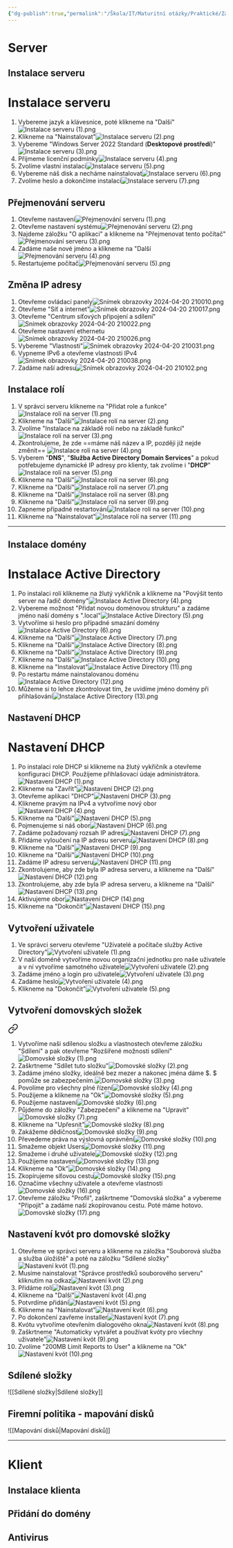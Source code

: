 ```yaml
---
{"dg-publish":true,"permalink":"/Škola/IT/Maturitní otázky/Praktické/Zabezpečení sítě client – server/","created":"2023-12-19T09:21:44.942+01:00","updated":"2024-04-23T22:19:25.701+02:00"}
---
```


# Server
## Instalace serveru

<div class="transclusion internal-embed is-loaded"><div class="markdown-embed">

<div class="markdown-embed-title">

# Instalace serveru

</div>


1. Vybereme jazyk a klávesnice, poté klikneme na "Další" ![Instalace serveru (1).png](/img/user/%C5%A0kola/SPOSDK/Praktick%C3%BD/Screenshoty/Instalace%20serveru/Instalace%20serveru%20(1).png)
2. Klikneme na "Nainstalovat"![Instalace serveru (2).png](/img/user/%C5%A0kola/SPOSDK/Praktick%C3%BD/Screenshoty/Instalace%20serveru/Instalace%20serveru%20(2).png)
3. Vybereme "Windows Server 2022 Standard (**Desktopové prostředí**)"![Instalace serveru (3).png](/img/user/%C5%A0kola/SPOSDK/Praktick%C3%BD/Screenshoty/Instalace%20serveru/Instalace%20serveru%20(3).png)
4. Přijmeme licenční podmínky![Instalace serveru (4).png](/img/user/%C5%A0kola/SPOSDK/Praktick%C3%BD/Screenshoty/Instalace%20serveru/Instalace%20serveru%20(4).png)
5. Zvolíme vlastní instalaci![Instalace serveru (5).png](/img/user/%C5%A0kola/SPOSDK/Praktick%C3%BD/Screenshoty/Instalace%20serveru/Instalace%20serveru%20(5).png)
6. Vybereme náš disk a necháme nainstalovat![Instalace serveru (6).png](/img/user/%C5%A0kola/SPOSDK/Praktick%C3%BD/Screenshoty/Instalace%20serveru/Instalace%20serveru%20(6).png)
7. Zvolíme heslo a dokončíme instalaci![Instalace serveru (7).png](/img/user/%C5%A0kola/SPOSDK/Praktick%C3%BD/Screenshoty/Instalace%20serveru/Instalace%20serveru%20(7).png)

</div></div>

## Přejmenování serveru

<div class="transclusion internal-embed is-loaded"><div class="markdown-embed">



1. Otevřeme nastavení![Přejmenování serveru (1).png](/img/user/%C5%A0kola/SPOSDK/Praktick%C3%BD/Screenshoty/P%C5%99ejmenov%C3%A1n%C3%AD%20serveru/P%C5%99ejmenov%C3%A1n%C3%AD%20serveru%20(1).png)
2. Otevřeme nastavení systému![Přejmenování serveru (2).png](/img/user/%C5%A0kola/SPOSDK/Praktick%C3%BD/Screenshoty/P%C5%99ejmenov%C3%A1n%C3%AD%20serveru/P%C5%99ejmenov%C3%A1n%C3%AD%20serveru%20(2).png)
3. Najdeme záložku "O aplikaci" a klikneme na "Přejmenovat tento počítač"![Přejmenování serveru (3).png](/img/user/%C5%A0kola/SPOSDK/Praktick%C3%BD/Screenshoty/P%C5%99ejmenov%C3%A1n%C3%AD%20serveru/P%C5%99ejmenov%C3%A1n%C3%AD%20serveru%20(3).png)
4. Zadáme naše nové jméno a klikneme na "Další![Přejmenování serveru (4).png](/img/user/%C5%A0kola/SPOSDK/Praktick%C3%BD/Screenshoty/P%C5%99ejmenov%C3%A1n%C3%AD%20serveru/P%C5%99ejmenov%C3%A1n%C3%AD%20serveru%20(4).png)
5. Restartujeme počítač![Přejmenování serveru (5).png](/img/user/%C5%A0kola/SPOSDK/Praktick%C3%BD/Screenshoty/P%C5%99ejmenov%C3%A1n%C3%AD%20serveru/P%C5%99ejmenov%C3%A1n%C3%AD%20serveru%20(5).png)

</div></div>

## Změna IP adresy

<div class="transclusion internal-embed is-loaded"><div class="markdown-embed">



1. Otevřeme ovládací panely![Snímek obrazovky 2024-04-20 210010.png](/img/user/Images/Sn%C3%ADmek%20obrazovky%202024-04-20%20210010.png)
2. Otevřeme "Síť a internet"![Snímek obrazovky 2024-04-20 210017.png](/img/user/Images/Sn%C3%ADmek%20obrazovky%202024-04-20%20210017.png)
3. Otevřeme "Centrum síťových připojení a sdílení"![Snímek obrazovky 2024-04-20 210022.png](/img/user/Images/Sn%C3%ADmek%20obrazovky%202024-04-20%20210022.png)
4. Otevřeme nastavení ethernetu![Snímek obrazovky 2024-04-20 210026.png](/img/user/Images/Sn%C3%ADmek%20obrazovky%202024-04-20%20210026.png)
5. Vybereme "Vlastnosti"![Snímek obrazovky 2024-04-20 210031.png](/img/user/Images/Sn%C3%ADmek%20obrazovky%202024-04-20%20210031.png)
6. Vypneme IPv6 a otevřeme vlastnosti IPv4 ![Snímek obrazovky 2024-04-20 210038.png](/img/user/Images/Sn%C3%ADmek%20obrazovky%202024-04-20%20210038.png)
7. Zadáme naší adresu![Snímek obrazovky 2024-04-20 210102.png](/img/user/Images/Sn%C3%ADmek%20obrazovky%202024-04-20%20210102.png)

</div></div>

## Instalace rolí

<div class="transclusion internal-embed is-loaded"><div class="markdown-embed">



1. V správci serveru klikneme na "Přidat role a funkce"![Instalace rolí na server (1).png](/img/user/%C5%A0kola/SPOSDK/Praktick%C3%BD/Screenshoty/Instalace%20rol%C3%AD%20na%20server/Instalace%20rol%C3%AD%20na%20server%20(1).png)
2. Klikneme na "Další"![Instalace rolí na server (2).png](/img/user/%C5%A0kola/SPOSDK/Praktick%C3%BD/Screenshoty/Instalace%20rol%C3%AD%20na%20server/Instalace%20rol%C3%AD%20na%20server%20(2).png)
3. Zvolíme "Instalace na základě rolí nebo na základě funkcí"![Instalace rolí na server (3).png](/img/user/%C5%A0kola/SPOSDK/Praktick%C3%BD/Screenshoty/Instalace%20rol%C3%AD%20na%20server/Instalace%20rol%C3%AD%20na%20server%20(3).png)
4. Zkontrolujeme, že zde ==máme náš název a IP, později již nejde změnit== ![Instalace rolí na server (4).png](/img/user/%C5%A0kola/SPOSDK/Praktick%C3%BD/Screenshoty/Instalace%20rol%C3%AD%20na%20server/Instalace%20rol%C3%AD%20na%20server%20(4).png)
5. Vyberem "**DNS**", "**Služba Active Directory Domain Services**" a pokud potřebujeme dynamické IP adresy pro klienty, tak zvolíme i "**DHCP**"![Instalace rolí na server (5).png](/img/user/%C5%A0kola/SPOSDK/Praktick%C3%BD/Screenshoty/Instalace%20rol%C3%AD%20na%20server/Instalace%20rol%C3%AD%20na%20server%20(5).png)
6. Klikneme na "Další"![Instalace rolí na server (6).png](/img/user/%C5%A0kola/SPOSDK/Praktick%C3%BD/Screenshoty/Instalace%20rol%C3%AD%20na%20server/Instalace%20rol%C3%AD%20na%20server%20(6).png)
7. Klikneme na "Další"![Instalace rolí na server (7).png](/img/user/%C5%A0kola/SPOSDK/Praktick%C3%BD/Screenshoty/Instalace%20rol%C3%AD%20na%20server/Instalace%20rol%C3%AD%20na%20server%20(7).png)
8. Klikneme na "Další"![Instalace rolí na server (8).png](/img/user/%C5%A0kola/SPOSDK/Praktick%C3%BD/Screenshoty/Instalace%20rol%C3%AD%20na%20server/Instalace%20rol%C3%AD%20na%20server%20(8).png)
9. Klikneme na "Další"![Instalace rolí na server (9).png](/img/user/%C5%A0kola/SPOSDK/Praktick%C3%BD/Screenshoty/Instalace%20rol%C3%AD%20na%20server/Instalace%20rol%C3%AD%20na%20server%20(9).png)
10. Zapneme případné restartování![Instalace rolí na server (10).png](/img/user/%C5%A0kola/SPOSDK/Praktick%C3%BD/Screenshoty/Instalace%20rol%C3%AD%20na%20server/Instalace%20rol%C3%AD%20na%20server%20(10).png)
11. Klikneme na "Nainstalovat"![Instalace rolí na server (11).png](/img/user/%C5%A0kola/SPOSDK/Praktick%C3%BD/Screenshoty/Instalace%20rol%C3%AD%20na%20server/Instalace%20rol%C3%AD%20na%20server%20(11).png)

</div></div>


___
## Instalace domény

<div class="transclusion internal-embed is-loaded"><div class="markdown-embed">

<div class="markdown-embed-title">

# Instalace Active Directory

</div>



1. Po instalaci rolí klikneme na žlutý vykřičník a klikneme na "Povýšit tento server na řadič domény"![Instalace Active Directory (4).png](/img/user/%C5%A0kola/SPOSDK/Praktick%C3%BD/Screenshoty/Instalace%20Active%20Directory/Instalace%20Active%20Directory%20(4).png)
2. Vybereme možnost "Přidat novou doménovou strukturu" a zadáme jméno naší domény s ".local"![Instalace Active Directory (5).png](/img/user/%C5%A0kola/SPOSDK/Praktick%C3%BD/Screenshoty/Instalace%20Active%20Directory/Instalace%20Active%20Directory%20(5).png)
3. Vytvoříme si heslo pro případné smazání domény![Instalace Active Directory (6).png](/img/user/%C5%A0kola/SPOSDK/Praktick%C3%BD/Screenshoty/Instalace%20Active%20Directory/Instalace%20Active%20Directory%20(6).png)
4. Klikneme na "Další"![Instalace Active Directory (7).png](/img/user/%C5%A0kola/SPOSDK/Praktick%C3%BD/Screenshoty/Instalace%20Active%20Directory/Instalace%20Active%20Directory%20(7).png)
5. Klikneme na "Další"![Instalace Active Directory (8).png](/img/user/%C5%A0kola/SPOSDK/Praktick%C3%BD/Screenshoty/Instalace%20Active%20Directory/Instalace%20Active%20Directory%20(8).png)
6. Klikneme na "Další"![Instalace Active Directory (9).png](/img/user/%C5%A0kola/SPOSDK/Praktick%C3%BD/Screenshoty/Instalace%20Active%20Directory/Instalace%20Active%20Directory%20(9).png)
7. Klikneme na "Další"![Instalace Active Directory (10).png](/img/user/%C5%A0kola/SPOSDK/Praktick%C3%BD/Screenshoty/Instalace%20Active%20Directory/Instalace%20Active%20Directory%20(10).png)
8. Klikneme na "Instalovat"![Instalace Active Directory (11).png](/img/user/%C5%A0kola/SPOSDK/Praktick%C3%BD/Screenshoty/Instalace%20Active%20Directory/Instalace%20Active%20Directory%20(11).png)
9. Po restartu máme nainstalovanou doménu![Instalace Active Directory (12).png](/img/user/%C5%A0kola/SPOSDK/Praktick%C3%BD/Screenshoty/Instalace%20Active%20Directory/Instalace%20Active%20Directory%20(12).png)
10. Můžeme si to lehce zkontrolovat tím, že uvidíme jméno domény při přihlašování![Instalace Active Directory (13).png](/img/user/%C5%A0kola/SPOSDK/Praktick%C3%BD/Screenshoty/Instalace%20Active%20Directory/Instalace%20Active%20Directory%20(13).png)

</div></div>

## Nastavení DHCP

<div class="transclusion internal-embed is-loaded"><div class="markdown-embed">

<div class="markdown-embed-title">

# Nastavení DHCP

</div>


1. Po instalaci role DHCP si klikneme na žlutý vykřičník a otevřeme konfiguraci DHCP. Použijeme přihlašovací údaje administrátora.![Nastavení DHCP (1).png](/img/user/%C5%A0kola/SPOSDK/Praktick%C3%BD/Screenshoty/Nastaven%C3%AD%20DHCP/Nastaven%C3%AD%20DHCP%20(1).png)
2. Klikneme na "Zavřít"![Nastavení DHCP (2).png](/img/user/%C5%A0kola/SPOSDK/Praktick%C3%BD/Screenshoty/Nastaven%C3%AD%20DHCP/Nastaven%C3%AD%20DHCP%20(2).png)
3. Otevřeme aplikaci "DHCP"![Nastavení DHCP (3).png](/img/user/%C5%A0kola/SPOSDK/Praktick%C3%BD/Screenshoty/Nastaven%C3%AD%20DHCP/Nastaven%C3%AD%20DHCP%20(3).png)
4. Klikneme pravým na IPv4 a vytvoříme nový obor![Nastavení DHCP (4).png](/img/user/%C5%A0kola/SPOSDK/Praktick%C3%BD/Screenshoty/Nastaven%C3%AD%20DHCP/Nastaven%C3%AD%20DHCP%20(4).png)
5. Klikneme na "Další"![Nastavení DHCP (5).png](/img/user/%C5%A0kola/SPOSDK/Praktick%C3%BD/Screenshoty/Nastaven%C3%AD%20DHCP/Nastaven%C3%AD%20DHCP%20(5).png)
6. Pojmenujeme si náš obor![Nastavení DHCP (6).png](/img/user/%C5%A0kola/SPOSDK/Praktick%C3%BD/Screenshoty/Nastaven%C3%AD%20DHCP/Nastaven%C3%AD%20DHCP%20(6).png)
7. Zadáme požadovaný rozsah IP adres![Nastavení DHCP (7).png](/img/user/%C5%A0kola/SPOSDK/Praktick%C3%BD/Screenshoty/Nastaven%C3%AD%20DHCP/Nastaven%C3%AD%20DHCP%20(7).png)
8. Přidáme vyloučení na IP adresu serveru![Nastavení DHCP (8).png](/img/user/%C5%A0kola/SPOSDK/Praktick%C3%BD/Screenshoty/Nastaven%C3%AD%20DHCP/Nastaven%C3%AD%20DHCP%20(8).png)
9. Klikneme na "Další"![Nastavení DHCP (9).png](/img/user/%C5%A0kola/SPOSDK/Praktick%C3%BD/Screenshoty/Nastaven%C3%AD%20DHCP/Nastaven%C3%AD%20DHCP%20(9).png)
10. Klikneme na "Další"![Nastavení DHCP (10).png](/img/user/%C5%A0kola/SPOSDK/Praktick%C3%BD/Screenshoty/Nastaven%C3%AD%20DHCP/Nastaven%C3%AD%20DHCP%20(10).png)
11. Zadáme IP adresu serveru![Nastavení DHCP (11).png](/img/user/%C5%A0kola/SPOSDK/Praktick%C3%BD/Screenshoty/Nastaven%C3%AD%20DHCP/Nastaven%C3%AD%20DHCP%20(11).png)
12. Zkontrolujeme, aby zde byla IP adresa serveru, a klikneme na "Další"![Nastavení DHCP (12).png](/img/user/%C5%A0kola/SPOSDK/Praktick%C3%BD/Screenshoty/Nastaven%C3%AD%20DHCP/Nastaven%C3%AD%20DHCP%20(12).png)
13. Zkontrolujeme, aby zde byla IP adresa serveru, a klikneme na "Další"![Nastavení DHCP (13).png](/img/user/%C5%A0kola/SPOSDK/Praktick%C3%BD/Screenshoty/Nastaven%C3%AD%20DHCP/Nastaven%C3%AD%20DHCP%20(13).png)
14. Aktivujeme obor![Nastavení DHCP (14).png](/img/user/%C5%A0kola/SPOSDK/Praktick%C3%BD/Screenshoty/Nastaven%C3%AD%20DHCP/Nastaven%C3%AD%20DHCP%20(14).png)
15. Klikneme na "Dokončit"![Nastavení DHCP (15).png](/img/user/%C5%A0kola/SPOSDK/Praktick%C3%BD/Screenshoty/Nastaven%C3%AD%20DHCP/Nastaven%C3%AD%20DHCP%20(15).png)

</div></div>


## Vytvoření uživatele

<div class="transclusion internal-embed is-loaded"><div class="markdown-embed">



1. Ve správci serveru otevřeme "Uživatelé a počítače služby Active Directory"![Vytvoření uživatele (1).png](/img/user/%C5%A0kola/SPOSDK/Praktick%C3%BD/Screenshoty/Vytvo%C5%99en%C3%AD%20u%C5%BEivatele/Vytvo%C5%99en%C3%AD%20u%C5%BEivatele%20(1).png)
2. V naší doméně vytvoříme novou organizační jednotku pro naše uživatele a v ní vytvoříme samotného uživatele![Vytvoření uživatele (2).png](/img/user/%C5%A0kola/SPOSDK/Praktick%C3%BD/Screenshoty/Vytvo%C5%99en%C3%AD%20u%C5%BEivatele/Vytvo%C5%99en%C3%AD%20u%C5%BEivatele%20(2).png)
3. Zadáme jméno a login pro uživatele![Vytvoření uživatele (3).png](/img/user/%C5%A0kola/SPOSDK/Praktick%C3%BD/Screenshoty/Vytvo%C5%99en%C3%AD%20u%C5%BEivatele/Vytvo%C5%99en%C3%AD%20u%C5%BEivatele%20(3).png)
4. Zadáme heslo![Vytvoření uživatele (4).png](/img/user/%C5%A0kola/SPOSDK/Praktick%C3%BD/Screenshoty/Vytvo%C5%99en%C3%AD%20u%C5%BEivatele/Vytvo%C5%99en%C3%AD%20u%C5%BEivatele%20(4).png)
5. Klikneme na "Dokončit"![Vytvoření uživatele (5).png](/img/user/%C5%A0kola/SPOSDK/Praktick%C3%BD/Screenshoty/Vytvo%C5%99en%C3%AD%20u%C5%BEivatele/Vytvo%C5%99en%C3%AD%20u%C5%BEivatele%20(5).png)

</div></div>

## Vytvoření domovských složek

<div class="transclusion internal-embed is-loaded"><a class="markdown-embed-link" href="/skola/sposdk/prakticky/domovske-slozky/" aria-label="Open link"><svg xmlns="http://www.w3.org/2000/svg" width="24" height="24" viewBox="0 0 24 24" fill="none" stroke="currentColor" stroke-width="2" stroke-linecap="round" stroke-linejoin="round" class="svg-icon lucide-link"><path d="M10 13a5 5 0 0 0 7.54.54l3-3a5 5 0 0 0-7.07-7.07l-1.72 1.71"></path><path d="M14 11a5 5 0 0 0-7.54-.54l-3 3a5 5 0 0 0 7.07 7.07l1.71-1.71"></path></svg></a><div class="markdown-embed">




1. Vytvoříme naši sdílenou složku a vlastnostech otevřeme záložku "Sdílení" a pak otevřeme "Rozšířené možnosti sdílení" ![Domovské složky (1).png](/img/user/%C5%A0kola/SPOSDK/Praktick%C3%BD/Screenshoty/Domovsk%C3%A9%20slo%C5%BEky/Domovsk%C3%A9%20slo%C5%BEky%20(1).png)
2. Zaškrtneme "Sdílet tuto složku"![Domovské složky (2).png](/img/user/%C5%A0kola/SPOSDK/Praktick%C3%BD/Screenshoty/Domovsk%C3%A9%20slo%C5%BEky/Domovsk%C3%A9%20slo%C5%BEky%20(2).png)
3. Zadáme jméno složky, ideálně bez mezer a nakonec jména dáme $. $ pomůže se zabezpečením.![Domovské složky (3).png](/img/user/%C5%A0kola/SPOSDK/Praktick%C3%BD/Screenshoty/Domovsk%C3%A9%20slo%C5%BEky/Domovsk%C3%A9%20slo%C5%BEky%20(3).png)
4. Povolíme pro všechny plné řízení![Domovské složky (4).png](/img/user/%C5%A0kola/SPOSDK/Praktick%C3%BD/Screenshoty/Domovsk%C3%A9%20slo%C5%BEky/Domovsk%C3%A9%20slo%C5%BEky%20(4).png)
5. Použijeme a klikneme na "Ok"![Domovské složky (5).png](/img/user/%C5%A0kola/SPOSDK/Praktick%C3%BD/Screenshoty/Domovsk%C3%A9%20slo%C5%BEky/Domovsk%C3%A9%20slo%C5%BEky%20(5).png)
6. Použijeme nastavení![Domovské složky (6).png](/img/user/%C5%A0kola/SPOSDK/Praktick%C3%BD/Screenshoty/Domovsk%C3%A9%20slo%C5%BEky/Domovsk%C3%A9%20slo%C5%BEky%20(6).png)
7. Půjdeme do záložky "Zabezpečení" a klikneme na "Upravit"![Domovské složky (7).png](/img/user/%C5%A0kola/SPOSDK/Praktick%C3%BD/Screenshoty/Domovsk%C3%A9%20slo%C5%BEky/Domovsk%C3%A9%20slo%C5%BEky%20(7).png)
8. Klikneme na "Upřesnit"![Domovské složky (8).png](/img/user/%C5%A0kola/SPOSDK/Praktick%C3%BD/Screenshoty/Domovsk%C3%A9%20slo%C5%BEky/Domovsk%C3%A9%20slo%C5%BEky%20(8).png)
9. Zakážeme dědičnost![Domovské složky (9).png](/img/user/%C5%A0kola/SPOSDK/Praktick%C3%BD/Screenshoty/Domovsk%C3%A9%20slo%C5%BEky/Domovsk%C3%A9%20slo%C5%BEky%20(9).png)
10. Převedeme práva na výslovná oprávnění![Domovské složky (10).png](/img/user/%C5%A0kola/SPOSDK/Praktick%C3%BD/Screenshoty/Domovsk%C3%A9%20slo%C5%BEky/Domovsk%C3%A9%20slo%C5%BEky%20(10).png)
11. Smažeme objekt Users![Domovské složky (11).png](/img/user/%C5%A0kola/SPOSDK/Praktick%C3%BD/Screenshoty/Domovsk%C3%A9%20slo%C5%BEky/Domovsk%C3%A9%20slo%C5%BEky%20(11).png)
12. Smažeme i druhé uživatele![Domovské složky (12).png](/img/user/%C5%A0kola/SPOSDK/Praktick%C3%BD/Screenshoty/Domovsk%C3%A9%20slo%C5%BEky/Domovsk%C3%A9%20slo%C5%BEky%20(12).png)
13. Použijeme nastavení![Domovské složky (13).png](/img/user/%C5%A0kola/SPOSDK/Praktick%C3%BD/Screenshoty/Domovsk%C3%A9%20slo%C5%BEky/Domovsk%C3%A9%20slo%C5%BEky%20(13).png)
14. Klikneme na "Ok"![Domovské složky (14).png](/img/user/%C5%A0kola/SPOSDK/Praktick%C3%BD/Screenshoty/Domovsk%C3%A9%20slo%C5%BEky/Domovsk%C3%A9%20slo%C5%BEky%20(14).png)
15. Zkopírujeme síťovou cestu![Domovské složky (15).png](/img/user/%C5%A0kola/SPOSDK/Praktick%C3%BD/Screenshoty/Domovsk%C3%A9%20slo%C5%BEky/Domovsk%C3%A9%20slo%C5%BEky%20(15).png)
16. Označíme všechny uživatele a otevřeme vlastnosti![Domovské složky (16).png](/img/user/%C5%A0kola/SPOSDK/Praktick%C3%BD/Screenshoty/Domovsk%C3%A9%20slo%C5%BEky/Domovsk%C3%A9%20slo%C5%BEky%20(16).png)
17. Otevřeme záložku "Profil", zaškrtneme "Domovská složka" a vybereme "Připojit" a zadáme naší zkopírovanou cestu. Poté máme hotovo.![Domovské složky (17).png](/img/user/%C5%A0kola/SPOSDK/Praktick%C3%BD/Screenshoty/Domovsk%C3%A9%20slo%C5%BEky/Domovsk%C3%A9%20slo%C5%BEky%20(17).png)

</div></div>

## Nastavení kvót pro domovské složky

<div class="transclusion internal-embed is-loaded"><div class="markdown-embed">



1. Otevřeme ve správci serveru a klikneme na záložka "Souborová služba a služba úložiště" a poté na záložku "Sdílené složky" ![Nastavení kvót (1).png](/img/user/%C5%A0kola/SPOSDK/Praktick%C3%BD/Screenshoty/Nastaven%C3%AD%20kv%C3%B3t/Nastaven%C3%AD%20kv%C3%B3t%20(1).png)
2. Musíme nainstalovat "Správce prostředků souborového serveru" kliknutím na odkaz![Nastavení kvót (2).png](/img/user/%C5%A0kola/SPOSDK/Praktick%C3%BD/Screenshoty/Nastaven%C3%AD%20kv%C3%B3t/Nastaven%C3%AD%20kv%C3%B3t%20(2).png)
3. Přidáme roli![Nastavení kvót (3).png](/img/user/%C5%A0kola/SPOSDK/Praktick%C3%BD/Screenshoty/Nastaven%C3%AD%20kv%C3%B3t/Nastaven%C3%AD%20kv%C3%B3t%20(3).png)
4. Klikneme na "Další"![Nastavení kvót (4).png](/img/user/%C5%A0kola/SPOSDK/Praktick%C3%BD/Screenshoty/Nastaven%C3%AD%20kv%C3%B3t/Nastaven%C3%AD%20kv%C3%B3t%20(4).png)
5. Potvrdíme přidání![Nastavení kvót (5).png](/img/user/%C5%A0kola/SPOSDK/Praktick%C3%BD/Screenshoty/Nastaven%C3%AD%20kv%C3%B3t/Nastaven%C3%AD%20kv%C3%B3t%20(5).png)
6. Klikneme na "Nainstalovat"![Nastavení kvót (6).png](/img/user/%C5%A0kola/SPOSDK/Praktick%C3%BD/Screenshoty/Nastaven%C3%AD%20kv%C3%B3t/Nastaven%C3%AD%20kv%C3%B3t%20(6).png)
7. Po dokončení zavřeme installer![Nastavení kvót (7).png](/img/user/%C5%A0kola/SPOSDK/Praktick%C3%BD/Screenshoty/Nastaven%C3%AD%20kv%C3%B3t/Nastaven%C3%AD%20kv%C3%B3t%20(7).png)
8. Kvótu vytvoříme otevřením dialogového okna![Nastavení kvót (8).png](/img/user/%C5%A0kola/SPOSDK/Praktick%C3%BD/Screenshoty/Nastaven%C3%AD%20kv%C3%B3t/Nastaven%C3%AD%20kv%C3%B3t%20(8).png)
9. Zaškrtneme "Automaticky vytvářet a používat kvóty pro všechny uživatele"![Nastavení kvót (9).png](/img/user/%C5%A0kola/SPOSDK/Praktick%C3%BD/Screenshoty/Nastaven%C3%AD%20kv%C3%B3t/Nastaven%C3%AD%20kv%C3%B3t%20(9).png)
10. Zvolíme "200MB Limit Reports to User" a klikneme na "Ok"![Nastavení kvót (10).png](/img/user/%C5%A0kola/SPOSDK/Praktick%C3%BD/Screenshoty/Nastaven%C3%AD%20kv%C3%B3t/Nastaven%C3%AD%20kv%C3%B3t%20(10).png)

</div></div>

## Sdílené složky
![[Sdílené složky\|Sdílené složky]]
## Firemní politika - mapování disků
![[Mapování disků\|Mapování disků]]

___
# Klient
## Instalace klienta
## Přidání do domény
## Antivirus
